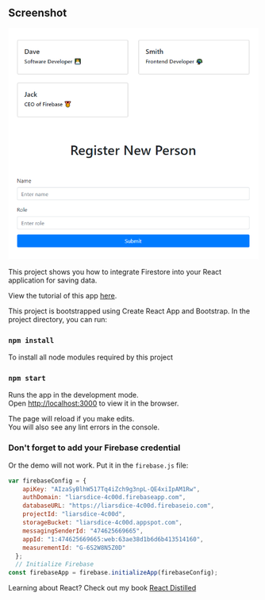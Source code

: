 ## Screenshot

![React-firestore demo](screenshot/screenshot_1.png)

This project shows you how to integrate Firestore into your React application for saving data.

View the tutorial of this app [here](https://sebhastian.com/react-firestore/).

This project is bootstrapped using Create React App and Bootstrap. In the project directory, you can run:

### `npm install`

To install all node modules required by this project

### `npm start`

Runs the app in the development mode.<br>
Open [http://localhost:3000](http://localhost:3000) to view it in the browser.

The page will reload if you make edits.<br>
You will also see any lint errors in the console.

### Don't forget to add your Firebase credential

Or the demo will not work. Put it in the `firebase.js` file:

```js
var firebaseConfig = {
    apiKey: "AIzaSyBlhW517Tq4iZch9g3npL-QE4xiIpAM1Rw",
    authDomain: "liarsdice-4c00d.firebaseapp.com",
    databaseURL: "https://liarsdice-4c00d.firebaseio.com",
    projectId: "liarsdice-4c00d",
    storageBucket: "liarsdice-4c00d.appspot.com",
    messagingSenderId: "474625669665",
    appId: "1:474625669665:web:63ae38d1b6d6b413514160",
    measurementId: "G-6S2W8N5Z0D"
  };
  // Initialize Firebase
const firebaseApp = firebase.initializeApp(firebaseConfig);
```

Learning about React? Check out my book [React Distilled](https://sebhastian.com/react-distilled/)